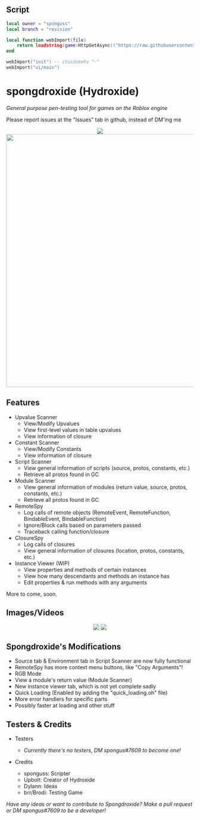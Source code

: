 ## Script
```lua
local owner = "sponguss"
local branch = "revision"

local function webImport(file)
    return loadstring(game:HttpGetAsync(("https://raw.githubusercontent.com/%s/Hydroxide/%s/%s.lua"):format(owner, branch, file)), file .. '.lua')()
end

webImport("init") -- ctuidseehv ^-^
webImport("ui/main")
```

# spongdroxide (Hydroxide)
<i>General purpose pen-testing tool for games on the Roblox engine</i>

Please report issues at the "Issues" tab in github, instead of DM'ing me

<p align="center">
    <img src="https://cdn.discordapp.com/attachments/633472429917995038/722143730500501534/Hydroxide_Logo.png"/>
    </br>
    <img src="https://cdn.discordapp.com/attachments/694726636138004593/742408546334933002/unknown.png" width="677px"/>
</p>

## Features
* Upvalue Scanner
    * View/Modify Upvalues
    * View first-level values in table upvalues
    * View information of closure
* Constant Scanner
    * View/Modify Constants
    * View information of closure
* Script Scanner
    * View general information of scripts (source, protos, constants, etc.)
    * Retrieve all protos found in GC
* Module Scanner
    * View general information of modules (return value, source, protos, constants, etc.)
    * Retrieve all protos found in GC
* RemoteSpy
    * Log calls of remote objects (RemoteEvent, RemoteFunction, BindableEvent, BindableFunction)
    * Ignore/Block calls based on parameters passed
    * Traceback calling function/closure
* ClosureSpy
    * Log calls of closures
    * View general information of closures (location, protos, constants, etc.)
* Instance Viewer (WIP)
    * View properties and methods of certain instances
    * View how many descendants and methods an instance has
    * Edit properties & run methods with any arguments

More to come, soon.

## Images/Videos
<p align="center">
    <img src="https://i.gyazo.com/63afdd764cdca533af5ebca843217a7e.gif" />
    <img src="https://cdn.upload.systems/uploads/KqYKbtD4.gif">
</p>

## Spongdroxide's Modifications
- Source tab & Environment tab in Script Scanner are now fully functional
- RemoteSpy has more context menu buttons, like "Copy Arguments"!
- RGB Mode
- View a module's return value (Module Scanner)
- New instance viewer tab, which is not yet complete sadly
- Quick Loading (Enabled by adding the "quick_loading.oh" file)
- More error handlers for specific parts
- Possibly faster at loading and other stuff

## Testers & Credits
* Testers
    * _Currently there's no testers, DM spongus#7609 to become one!_

* Credits
    * sponguss: Scripter
    * Upbolt: Creator of Hydroxide
    * Dylann: Ideas
    * brr/Brodi: Testing Game

_Have any ideas or want to contribute to Spongdroxide? Make a pull request or DM spongus#7609 to be a developer!_
